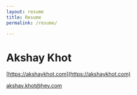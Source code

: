 ```yaml
---
layout: resume
title: Resume
permalink: /resume/

---
```


# Akshay Khot

[https://akshaykhot.com](https://akshaykhot.com)

[akshay.khot@hey.com](mailto://akshay.khot@hey.com)